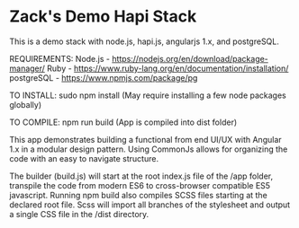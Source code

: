 # Zack's Demo Hapi Stack
This is a demo stack with node.js, hapi.js, angularjs 1.x, and postgreSQL.

REQUIREMENTS:
Node.js - https://nodejs.org/en/download/package-manager/
Ruby - https://www.ruby-lang.org/en/documentation/installation/
postgreSQL - https://www.npmjs.com/package/pg


TO INSTALL: sudo npm install
(May require installing a few node packages globally)

TO COMPILE: npm run build
(App is compiled into dist folder)


This app demonstrates building a functional from end UI/UX with Angular 1.x in a modular design pattern.  Using CommonJs allows for organizing the code with an easy to navigate structure.  

The builder (build.js) will start at the root index.js file of the /app folder, transpile the code from modern ES6 to cross-browser compatible ES5 javascript.  Running npm build also compiles SCSS files starting at the declared root file.  Scss will import all branches of the stylesheet and output a single CSS file in the /dist directory.


